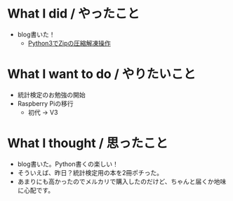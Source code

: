 # What I did / やったこと
- blog書いた！
  - [Python3でZipの圧縮解凍操作](http://yamap55.hatenablog.com/entry/2018/03/02/000235)

# What I want to do / やりたいこと
- 統計検定のお勉強の開始
- Raspberry Piの移行
  - 初代 → V3

# What I thought / 思ったこと
- blog書いた。Python書くの楽しい！
- そういえば、昨日？統計検定用の本を2冊ポチった。
- あまりにも高かったのでメルカリで購入したのだけど、ちゃんと届くか地味に心配です。
